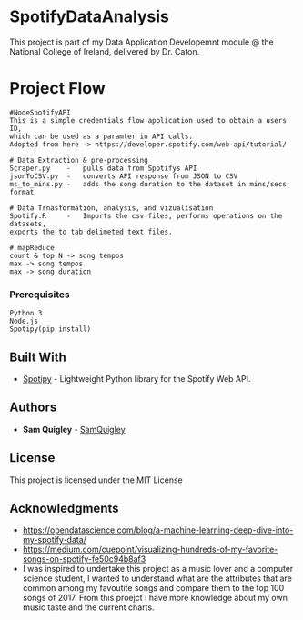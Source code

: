 # SpotifyDataAnalysis

This project is part of my Data Application Developemnt module @ the National College of Ireland, delivered by Dr. Caton. 

# Project Flow
```
#NodeSpotifyAPI
This is a simple credentials flow application used to obtain a users ID, 
which can be used as a paramter in API calls. 
Adopted from here -> https://developer.spotify.com/web-api/tutorial/

# Data Extraction & pre-processing
Scraper.py    -   pulls data from Spotifys API
jsonToCSV.py  -   converts API response from JSON to CSV
ms_to_mins.py -   adds the song duration to the dataset in mins/secs format

# Data Trnasformation, analysis, and vizualisation
Spotify.R     -   Imports the csv files, performs operations on the datasets, 
exports the to tab delimeted text files.

# mapReduce
count & top N -> song tempos
max -> song tempos
max -> song duration
```

### Prerequisites

```
Python 3
Node.js
Spotipy(pip install)
```


## Built With

* [Spotipy](http://spotipy.readthedocs.io/en/latest/) - Lightweight Python library for the Spotify Web API.


## Authors

* **Sam Quigley** - [SamQuigley](https://github.com/SamQuigley)

## License

This project is licensed under the MIT License

## Acknowledgments

* https://opendatascience.com/blog/a-machine-learning-deep-dive-into-my-spotify-data/
* https://medium.com/cuepoint/visualizing-hundreds-of-my-favorite-songs-on-spotify-fe50c94b8af3
* I was inspired to undertake this project as a music lover and a computer science student, I wanted to understand what are the attributes that are common among my favoutite songs and compare them to the top 100 songs of 2017. From this proejct I have more knowledge about my own music taste and the current charts. 
